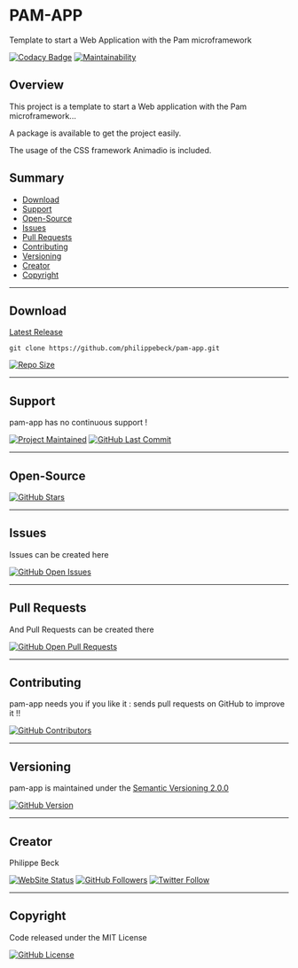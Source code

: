 # PAM-APP

Template to start a Web Application with the Pam microframework

[![Codacy Badge](https://api.codacy.com/project/badge/Grade/96fb7a439d4f49b987958a5c58bccb39)](https://www.codacy.com/manual/philippebeck/pam-app?utm_source=github.com&amp;utm_medium=referral&amp;utm_content=philippebeck/pam-app&amp;utm_campaign=Badge_Grade)
[![Maintainability](https://api.codeclimate.com/v1/badges/124cd6d0384a7bc68ebb/maintainability)](https://codeclimate.com/github/philippebeck/pam-app/maintainability)

## Overview

This project is a template to start a Web application with the Pam microframework...

A package is available to get the project easily.

The usage of the CSS framework Animadio is included.

## Summary

-   [Download](#download)  
-   [Support](#support)  
-   [Open-Source](#open-source)  
-   [Issues](#issues)  
-   [Pull Requests](#pull-requests)  
-   [Contributing](#contributing)  
-   [Versioning](#versioning)  
-   [Creator](#creator)  
-   [Copyright](#copyright)  

---

## Download

[Latest Release](https://github.com/philippebeck/pam-app/releases)  

`git clone https://github.com/philippebeck/pam-app.git`  
  
[![Repo Size](https://img.shields.io/github/repo-size/philippebeck/pam-app.svg?label=Repo+Size)](https://github.com/philippebeck/pam-app/tree/master)

---

## Support

pam-app has no continuous support !

[![Project Maintained](https://img.shields.io/maintenance/no/2020.svg?label=Maintained)](https://github.com/philippebeck/pam-app)
[![GitHub Last Commit](https://img.shields.io/github/last-commit/philippebeck/pam-app.svg?label=Last+Commit)](https://github.com/philippebeck/pam-app/commits/master)

---

## Open-Source

[![GitHub Stars](https://img.shields.io/github/stars/philippebeck/pam-app.svg?label=GitHub+:+pam-app+|+Stars)](https://github.com/philippebeck/pam-app)

---

## Issues

Issues can be created here

[![GitHub Open Issues](https://img.shields.io/github/issues/philippebeck/pam-app.svg?label=Issues)](https://github.com/philippebeck/pam-app/issues)

---

## Pull Requests

And Pull Requests can be created there

[![GitHub Open Pull Requests](https://img.shields.io/github/issues-pr/philippebeck/pam-app.svg?label=Pull+Requests)](https://github.com/philippebeck/pam-app/pulls)

---

## Contributing

pam-app needs you if you like it : sends pull requests on GitHub to improve it !!

[![GitHub Contributors](https://img.shields.io/github/contributors/philippebeck/pam-app.svg?label=Contributors)](https://github.com/philippebeck/pam-app/graphs/contributors)

---

## Versioning

pam-app is maintained under the [Semantic Versioning 2.0.0](https://semver.org)

[![GitHub Version](https://img.shields.io/github/tag/philippebeck/pam-app.svg?label=Version)](https://github.com/philippebeck/pam-app/blob/master/composer.json)

---

## Creator

Philippe Beck

[![WebSite Status](https://img.shields.io/website-up-down-green-red/https/philippebeck.net.svg?label=https://philippebeck.net)](https://philippebeck.net)
[![GitHub Followers](https://img.shields.io/github/followers/philippebeck.svg?label=GitHub+:+philippebeck+|+Followers)](https://github.com/philippebeck)
[![Twitter Follow](https://badgen.net/twitter/follow/philippepjbeck)](https://twitter.com/philippepjbeck)

---

## Copyright

Code released under the MIT License

[![GitHub License](https://img.shields.io/github/license/philippebeck/pam-app.svg?label=License)](https://github.com/philippebeck/pam-app/blob/master/LICENSE)
